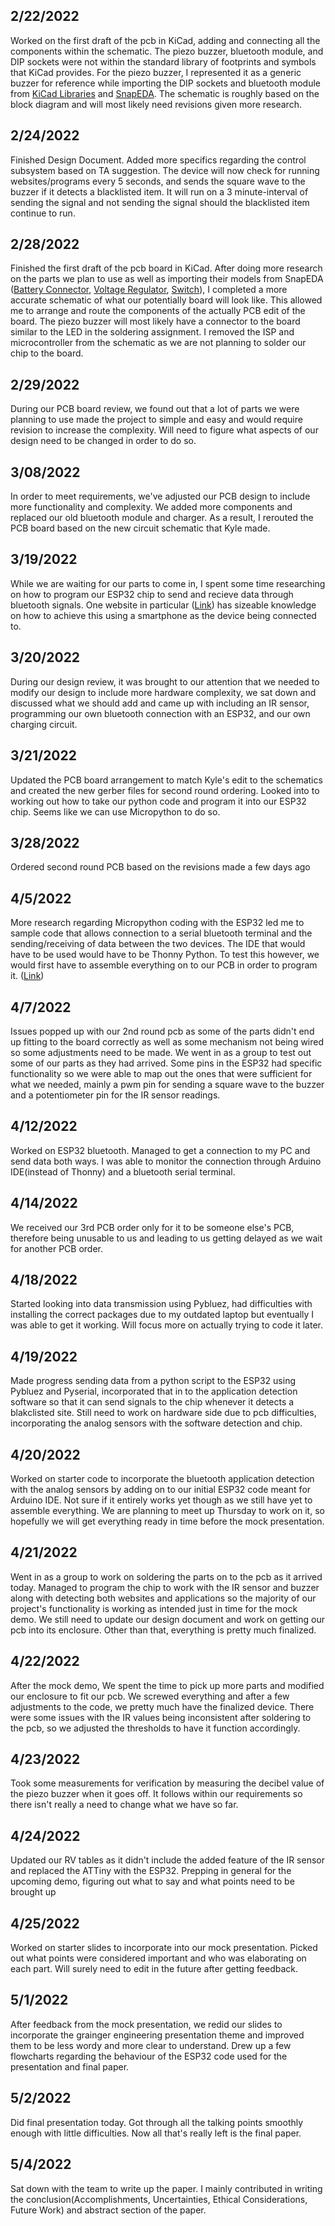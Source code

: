 ## __2/22/2022__
Worked on the first draft of the pcb in KiCad, adding and connecting all the components within the schematic. The piezo buzzer, bluetooth module, and DIP sockets were not within the standard library of footprints and symbols that KiCad provides. For the piezo buzzer, I represented it as a generic buzzer for reference while importing the DIP sockets and bluetooth module from [KiCad Libraries](https://kicad.github.io/footprints/Package_DIP) and [SnapEDA](https://www.snapeda.com/parts/HC-05/ITead%20Studio/view-part/?company=N%2FA&amp;). The schematic is roughly based on the block diagram and will most likely need revisions given more research.

## __2/24/2022__
Finished Design Document. Added more specifics regarding the control subsystem based on TA suggestion. The device will now check for running websites/programs every 5 seconds, and sends the square wave to the buzzer if it detects a blacklisted item. It will run on a 3 minute-interval of sending the signal and not sending the signal should the blacklisted item continue to run.

## __2/28/2022__
Finished the first draft of the pcb board in KiCad. After doing more research on the parts we plan to use as well as importing their models from SnapEDA ([Battery Connector](https://www.snapeda.com/parts/B2B-XH-A(LF)(SN)/JST%20Sales%20America%20Inc./view-part/), [Voltage Regulator](https://www.snapeda.com/parts/LD1117V33/STMicroelectronics/view-part/), [Switch](https://www.snapeda.com/parts/EG1218/E-Switch/view-part/)), I completed a more accurate schematic of what our potentially board will look like. This allowed me to arrange and route the components of the actually PCB edit of the board. The piezo buzzer will most likely have a connector to the board similar to the LED in the soldering assignment. I removed the ISP and microcontroller from the schematic as we are not planning to solder our chip to the board.

## __2/29/2022__
During our PCB board review, we found out that a lot of parts we were planning to use made the project to simple and easy and would require revision to increase the complexity. Will need to figure what aspects of our design need to be changed in order to do so.

## __3/08/2022__
In order to meet requirements, we've adjusted our PCB design to include more functionality and complexity. We added more components and replaced our old bluetooth module and charger. As a result, I rerouted the PCB board based on the new circuit schematic that Kyle made.

## __3/19/2022__
While we are waiting for our parts to come in, I spent some time researching on how to program our ESP32 chip to send and recieve data through bluetooth signals. One website in particular ([Link](https://randomnerdtutorials.com/esp32-bluetooth-classic-arduino-ide/)) has sizeable knowledge on how to achieve this using a smartphone as the device being connected to.

## __3/20/2022__
During our design review, it was brought to our attention that we needed to modify our design to include more hardware complexity, we sat down and discussed what we should add and came up with including an IR sensor, programming our own bluetooth connection with an ESP32, and our own charging circuit.


## __3/21/2022__
Updated the PCB board arrangement to match Kyle's edit to the schematics and created the new gerber files for second round ordering. Looked into to working out how to take our python code and program it into our ESP32 chip. Seems like we can use Micropython to do so.

## __3/28/2022__
Ordered second round PCB based on the revisions made a few days ago

## __4/5/2022__
More research regarding Micropython coding with the ESP32 led me to sample code that allows connection to a serial bluetooth terminal and the sending/receiving of data between the two devices. The IDE that would have to be used would have to be Thonny Python. To test this however, we would first have to assemble everything on to our PCB in order to program it. ([Link](https://forum.micropython.org/viewtopic.php?t=8645))

## __4/7/2022__
Issues popped up with our 2nd round pcb as some of the parts didn't end up fitting to the board correctly as well as some mechanism not being wired so some adjustments need to be made. We went in as a group to test out some of our parts as they had arrived. Some pins in the ESP32 had specific functionality so we were able to map out the ones that were sufficient for what we needed, mainly a pwm pin for sending a square wave to the buzzer and a potentiometer pin for the IR sensor readings.

## __4/12/2022__
Worked on ESP32 bluetooth. Managed to get a connection to my PC and send data both ways. I was able to monitor the connection through Arduino IDE(instead of Thonny) and a bluetooth serial terminal.

## __4/14/2022__
We received our 3rd PCB order only for it to be someone else's PCB, therefore being unusable to us and leading to us getting delayed as we wait for another PCB order.

## __4/18/2022__
Started looking into data transmission using Pybluez, had difficulties with installing the correct packages due to my outdated laptop but eventually I was able to get it working. Will focus more on actually trying to code it later.

## __4/19/2022__
Made progress sending data from a python script to the ESP32 using Pybluez and Pyserial, incorporated that in to the application detection software so that it can send signals to the chip whenever it detects a blakclisted site. Still need to work on hardware side due to pcb difficulties, incorporating the analog sensors with the software detection and chip.

## __4/20/2022__
Worked on starter code to incorporate the bluetooth application detection with the analog sensors by adding on to our initial ESP32 code meant for Arduino IDE. Not sure if it entirely works yet though as we still have yet to assemble everything. We are planning to meet up Thursday to work on it, so hopefully we will get everything ready in time before the mock presentation.

## __4/21/2022__
Went in as a group to work on soldering the parts on to the pcb as it arrived today. Managed to program the chip to work with the IR sensor and buzzer along with detecting both websites and applications so the majority of our project's functionality is working as intended just in time for the mock demo. We still need to update our design document and work on getting our pcb into its enclosure. Other than that, everything is pretty much finalized.

## __4/22/2022__
After the mock demo, We spent the time to pick up more parts and modified our enclosure to fit our pcb. We screwed everything and after a few adjustments to the code, we pretty much have the finalized device. There were some issues with the IR values being inconsistent after soldering to the pcb, so we adjusted the thresholds to have it function accordingly.

## __4/23/2022__
Took some measurements for verification by measuring the decibel value of the piezo buzzer when it goes off. It follows within our requirements so there isn't really a need to change what we have so far.

## __4/24/2022__
Updated our RV tables as it didn't include the added feature of the IR sensor and replaced the ATTiny with the ESP32. Prepping in general for the upcoming demo, figuring out what to say and what points need to be brought up

## __4/25/2022__
Worked on starter slides to incorporate into our mock presentation. Picked out what points were considered important and who was elaborating on each part. Will surely need to edit in the future after getting feedback.

## __5/1/2022__
After feedback from the mock presentation, we redid our slides to incorporate the grainger engineering presentation theme and improved them to be less wordy and more clear to understand. Drew up a few flowcharts regarding the behaviour of the ESP32 code used for the presentation and final paper.

## __5/2/2022__
Did final presentation today. Got through all the talking points smoothly enough with little difficulties. Now all that's really left is the final paper.

## __5/4/2022__
Sat down with the team to write up the paper. I mainly contributed in writing the conclusion(Accomplishments, Uncertainties, Ethical Considerations, Future Work) and abstract section of the paper.
